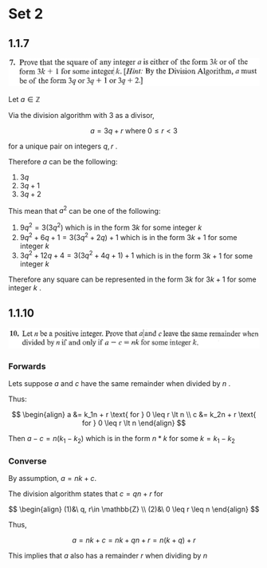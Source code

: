 # Set 2

## 1.1.7
![1.1.7](../Problems/1.1.7.png)

Let $a \in \mathbb{Z}$

Via the division algorithm with 3 as a divisor, 

$$
a = 3q + r \text{ where } 0 \leq r \lt 3
$$

for a unique pair on integers $q, r$ .

Therefore $a$ can be the following:

1. $3q$
2. $3q+1$
3. $3q+2$

This mean that $a^2$ can be one of the following:

1. $9q^2 = 3(3q^2)$ which is in the form $3k$ for some integer $k$
2. $9q^2 + 6q + 1 = 3(3q^2 + 2q) + 1$ which is in the form $3k+1$ for some integer $k$
3. $3q^2 + 12q + 4 = 3(3q^2 + 4q + 1)+1$ which is in the form $3k+1$ for some integer $k$

Therefore any square can be represented in the form $3k$ for $3k+1$ for some integer $k$ .

## 1.1.10

![1.1.10](../Problems/1.1.10.png)

### Forwards

Lets suppose $a$ and $c$ have the same remainder when divided by $n$ .

Thus:

$$
\begin{align}
a &= k_1n + r \text{ for } 0 \leq r \lt n \\
c &= k_2n + r \text{ for } 0 \leq r \lt n
\end{align}
$$

Then $a - c = n(k_1-k_2)$ which is in the form $n*k$ for some $k = k_1-k_2$

### Converse

By assumption, $a=nk+c$.

The division algorithm states that $c=qn+r$ for 

$$
\begin{align}
(1)&\ q, r\in \mathbb{Z} \\
(2)&\ 0 \leq r \leq n
\end{align}
$$

Thus,

$$
a = nk+c = nk+qn + r = n(k+q) + r
$$

This implies that $a$ also has a remainder $r$ when dividing by $n$

